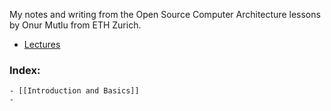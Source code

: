 My notes and writing from the Open Source Computer Architecture lessons by Onur Mutlu from ETH Zurich.
- [Lectures](https://www.youtube.com/watch?v=VcKjvwD930o&list=WL)

### Index:
    - [[Introduction and Basics]]
    - 
